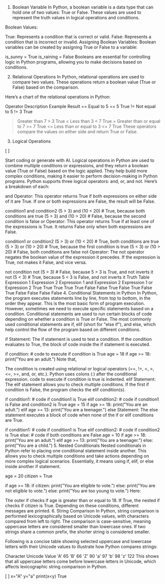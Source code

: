 1. Boolean Variable
In Python, a boolean variable is a data type that can hold one of two values: True or False. These values are used to represent the truth values in logical operations and conditions.

Boolean Values:

True: Represents a condition that is correct or valid.
False: Represents a condition that is incorrect or invalid.
Assigning Boolean Variables: Boolean variables can be created by assigning True or False to a variable:

is_sunny = True
is_raining = False
Booleans are essential for controlling logic in Python programs, allowing you to make decisions based on conditions.

2. Relational Operations
In Python, relational operations are used to compare two values. These operations return a boolean value (True or False) based on the comparison.

Here’s a chart of the relational operations in Python:

Operator	Description	Example	Result
==	Equal to	5 == 5	True
!=	Not equal to	5 != 3	True
>	Greater than	7 > 3	True
<	Less than	3 < 7	True
>=	Greater than or equal to	7 >= 7	True
<=	Less than or equal to	3 <= 7	True
These operators compare the values on either side and return True or False.

3. Logical Operations

[ ]

Start coding or generate with AI.
Logical operations in Python are used to combine multiple conditions or expressions, and they return a boolean value (True or False) based on the logic applied. They help build more complex conditions, making it easier to perform decision-making in Python programs. Python supports three logical operators: and, or, and not. Here’s a breakdown of each:

and Operator: This operator returns True if both expressions on either side of it are True. If one or both expressions are False, the result will be False.

condition1 and condition2
(5 > 3) and (10 < 20)  # True, because both conditions are true
(5 > 3) and (10 > 20)  # False, because the second condition is false
or Operator: This operator returns True if at least one of the expressions is True. It returns False only when both expressions are False.

condition1 or condition2
(5 > 3) or (10 < 20)   # True, both conditions are true
(5 > 3) or (10 > 20)   # True, because the first condition is true
(5 < 3) or (10 > 20)   # False, both conditions are false
not Operator: The not operator negates the boolean value of the expression it precedes. If the expression is True, not makes it False, and vice versa.

not condition
not (5 > 3)  # False, because 5 > 3 is True, and not inverts it
not (5 < 3)  # True, because 5 < 3 is False, and not inverts it
Truth Table
Expression 1	Expression 2	Expression 1 and Expression 2	Expression 1 or Expression 2
True	True	True	True
True	False	False	True
False	True	False	True
False	False	False	False
4. Conditional Statements in Python
In Python, the program executes statements line by line, from top to bottom, in the order they appear. This is the most basic form of program execution. However, sometimes we need to execute specific statements based on a condition. Conditional statements are used to run certain blocks of code depending on whether a condition is True or False. The most commonly used conditional statements are if, elif (short for "else if"), and else, which help control the flow of the program based on different conditions.

if Statement:
The if statement is used to test a condition. If the condition evaluates to True, the block of code inside the if statement is executed.

if condition:
    # code to execute if condition is True
age = 18
if age >= 18:
    print("You are an adult.")
Note that,

The condition is created using relational or logical operators (==, !=, <, >, <=, >=, and, or, etc.).
Python uses colons (:) after the conditional expression.
code to execute if condition is true is indented.
elif Statement:
The elif statement allows you to check multiple conditions. If the first if condition is False, the program checks the elif condition(s).

if condition1:
    # code if condition1 is True
elif condition2:
    # code if condition1 is False and condition2 is True
age = 15
if age >= 18:
    print("You are an adult.")
elif age >= 13:
    print("You are a teenager.")
else Statement:
The else statement executes a block of code when none of the if or elif conditions are True.

if condition1:
    # code if condition1 is True
elif condition2:
    # code if condition2 is True
else:
    # code if both conditions are False
age = 10
if age >= 18:
    print("You are an adult.")
elif age >= 13:
    print("You are a teenager.")
else:
    print("You are a child.")
5. Nested Conditionals
Nested conditionals in Python refer to placing one conditional statement inside another. This allows you to check multiple conditions and take actions depending on more complex logical scenarios. Essentially, it means using if, elif, or else inside another if statement.

age = 20
citizen = True

if age >= 18:
    if citizen:
        print("You are eligible to vote.")
    else:
        print("You are not eligible to vote.")
else:
    print("You are too young to vote.")
Here:

The outer if checks if age is greater than or equal to 18.
If True, the nested if checks if citizen is True.
Depending on these conditions, different messages are printed.
6. String Comparison
In Python, string comparison is performed lexicographically based on Unicode values, with characters compared from left to right. The comparison is case-sensitive, meaning uppercase letters are considered smaller than lowercase ones. If two strings share a common prefix, the shorter string is considered smaller.

Following is a concise table showing selected uppercase and lowercase letters with their Unicode values to illustrate how Python compares strings:

Character	Unicode Value
'A'	65
'B'	66
'Z'	90
'a'	97
'b'	98
'z'	122
This shows that all uppercase letters come before lowercase letters in Unicode, which affects lexicographic string comparison in Python.


[ ]
x="A"
y="a"
print(x<y)
True